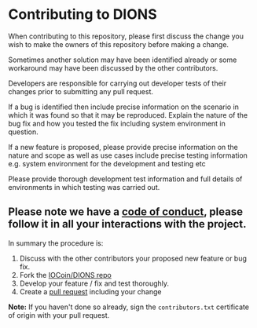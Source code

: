 # Contributing to DIONS 

When contributing to this repository, please first discuss the change you wish to make the owners of this repository before making a change. 

Sometimes another solution may have been identified already or some workaround may have been discussed by the other contributors. 

Developers are responsible for carrying out developer tests of their changes prior to submitting any pull request.

If a bug is identified then include precise information on the scenario in which it was found so that it may be reproduced. Explain the nature of the bug fix and how you tested the fix including system environment in question.

If a new feature is proposed, please provide precise information on the nature and scope as well as use cases include precise testing information e.g. system environment for the development and testing etc

Please provide thorough development test information and full details of environments in which testing was carried out.

## Please note we have a [code of conduct](https://github.com/IOCoin/DIONS/blob/master/CODE_OF_CONDUCT.md), please follow it in all your interactions with the project.

In summary the procedure is:
1. Discuss with the other contributors your proposed new feature or bug fix.
2. Fork the [IOCoin/DIONS repo](https://github.com/IOCoin/DIONS)
3. Develop your feature / fix and test thoroughly.
4. Create a [pull request](https://help.github.com/articles/using-pull-requests/) including your change


**Note:** If you haven't done so already, sign the `contributors.txt` certificate of origin with your pull request.
